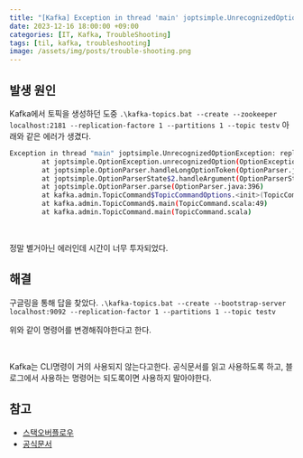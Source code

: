 ```yaml
---
title: "[Kafka] Exception in thread 'main' joptsimple.UnrecognizedOptionException: zookeeper is not a recognized option"
date: 2023-12-16 18:00:00 +09:00
categories: [IT, Kafka, TroubleShooting]
tags: [til, kafka, troubleshooting]
image: /assets/img/posts/trouble-shooting.png
---
```


## 발생 원인
Kafka에서 토픽을 생성하던 도중 
`.\kafka-topics.bat --create --zookeeper localhost:2181 --replication-factore 1 --partitions 1 --topic testv` 아래와 같은 에러가 생겼다.

```sh
Exception in thread "main" joptsimple.UnrecognizedOptionException: replication-factore is not a recognized option
        at joptsimple.OptionException.unrecognizedOption(OptionException.java:108)
        at joptsimple.OptionParser.handleLongOptionToken(OptionParser.java:510)
        at joptsimple.OptionParserState$2.handleArgument(OptionParserState.java:56)
        at joptsimple.OptionParser.parse(OptionParser.java:396)
        at kafka.admin.TopicCommand$TopicCommandOptions.<init>(TopicCommand.scala:558)
        at kafka.admin.TopicCommand$.main(TopicCommand.scala:49)
        at kafka.admin.TopicCommand.main(TopicCommand.scala)
```

<br/>

정말 별거아닌 에러인데 시간이 너무 투자되었다.

## 해결

구글링을 통해 답을 찾았다.
`.\kafka-topics.bat --create --bootstrap-server localhost:9092 --replication-factor 1 --partitions 1 --topic testv`     

위와 같이 명령어를 변경해줘야한다고 한다. 

<br/>

Kafka는 CLI명령이 거의 사용되지 않는다고한다. 공식문서를 읽고 사용하도록 하고, 블로그에서 사용하는 명령어는 되도록이면 사용하지 말아야한다.

## 참고

+ [스택오버플로우](https://stackoverflow.com/questions/69297020/exception-in-thread-main-joptsimple-unrecognizedoptionexception-zookeeper-is)
+ [공식문서](https://kafka.apache.org/30/documentation.html#quickstart)

